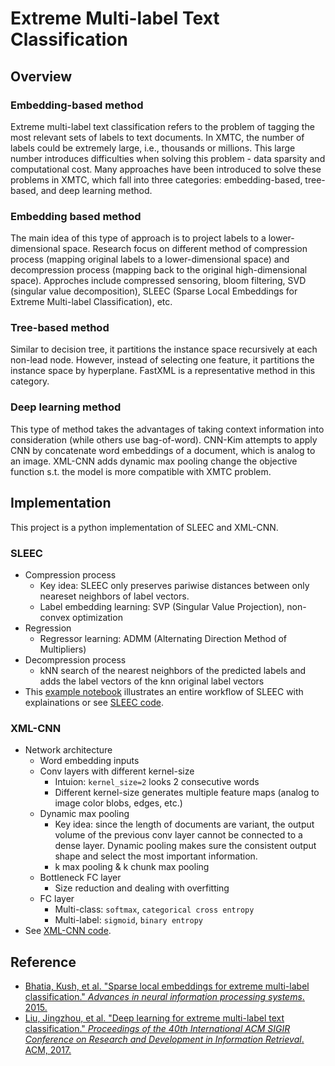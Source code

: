 # Extreme Multi-label Text Classification

## Overview
### Embedding-based method
Extreme multi-label text classification refers to the problem of tagging the most relevant sets of labels to text documents. In XMTC, the number of labels could be extremely large, i.e., thousands or millions. This large number introduces difficulties when solving this problem - data sparsity and computational cost. Many approaches have been introduced to solve these problems in XMTC, which fall into three categories: embedding-based, tree-based, and deep learning method.

### Embedding based method
The main idea of this type of approach is to project labels to a lower-dimensional space. Research focus on different method of compression process (mapping original labels to a lower-dimensional space) and decompression process (mapping back to the original high-dimensional space). Approches include compressed sensoring, bloom filtering, SVD (singular value decomposition), SLEEC (Sparse Local Embeddings for Extreme Multi-label Classification), etc.

### Tree-based method
Similar to decision tree, it partitions the instance space recursively at each non-lead node. However, instead of selecting one feature, it partitions the instance space by hyperplane. FastXML is a representative method in this category.

### Deep learning method
This type of method takes the advantages of taking context information into consideration (while others use bag-of-word). CNN-Kim attempts to apply CNN by concatenate word embeddings of a document, which is analog to an image. XML-CNN adds dynamic max pooling change the objective function s.t. the model is more compatible with XMTC problem.

## Implementation
This project is a python implementation of SLEEC and XML-CNN.

### SLEEC
- Compression process
    - Key idea: SLEEC only preserves pariwise distances between only neareset neighbors of label vectors.
    - Label embedding learning: SVP (Singular Value Projection), non-convex optimization
- Regression
    - Regressor learning: ADMM (Alternating Direction Method of Multipliers)
- Decompression process
    - kNN search of the nearest neighbors of the predicted labels and adds the label vectors of the knn original label vectors
- This [example notebook](presentation/SLEEC_example.ipynb) illustrates an entire workflow of SLEEC with explainations or see [SLEEC code](code/sleec.py).

### XML-CNN
- Network architecture
    - Word embedding inputs
    - Conv layers with different kernel-size
        - Intuion: `kernel_size=2` looks 2 consecutive words
        - Different kernel-size generates multiple feature maps (analog to image color blobs, edges, etc.)
    - Dynamic max pooling
        - Key idea: since the length of documents are variant, the output volume of the previous conv layer cannot be connected to a dense layer. Dynamic pooling makes sure the consistent output shape and select the most important information.
        - k max pooling & k chunk max pooling
    - Bottleneck FC layer
        - Size reduction and dealing with overfitting
    - FC layer
        - Multi-class: `softmax`, `categorical cross entropy`
        - Multi-label: `sigmoid`, `binary entropy`
- See [XML-CNN code](code/xml_cnn.py).

## Reference
- [Bhatia, Kush, et al. "Sparse local embeddings for extreme multi-label classification." *Advances in neural information processing systems*. 2015.](https://papers.nips.cc/paper/5969-sparse-local-embeddings-for-extreme-multi-label-classification)
- [Liu, Jingzhou, et al. "Deep learning for extreme multi-label text classification." *Proceedings of the 40th International ACM SIGIR Conference on Research and Development in Information Retrieval*. ACM, 2017.](https://dl.acm.org/citation.cfm?id=3080834)